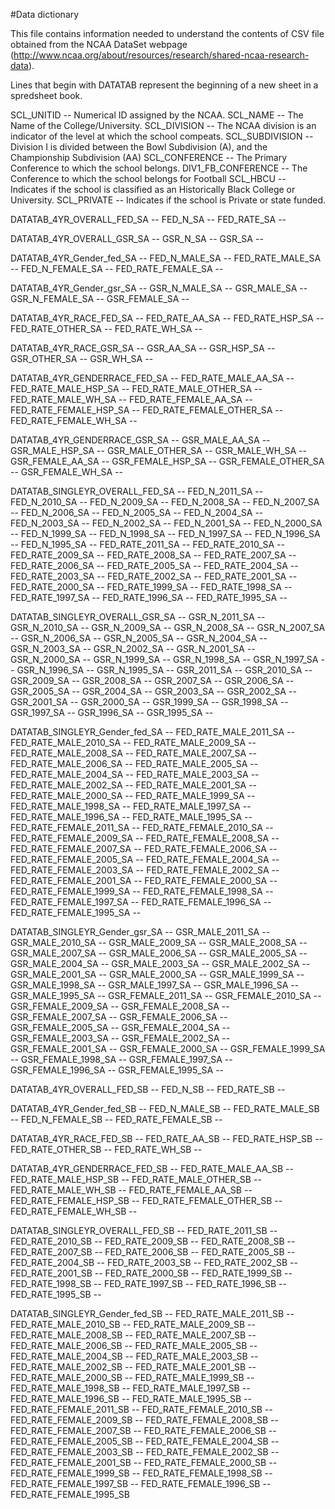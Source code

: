#Data dictionary

This file contains information needed to understand the contents of CSV file obtained from the NCAA DataSet webpage (http://www.ncaa.org/about/resources/research/shared-ncaa-research-data).

Lines that begin with 
DATATAB represent the beginning of a new sheet in a spredsheet book.

SCL_UNITID -- Numerical ID assigned by the NCAA. 
SCL_NAME -- The Name of the College/University. 
SCL_DIVISION -- The NCAA division is an indicator of the level at which the school compeats. 
SCL_SUBDIVISION -- Division I is divided between the Bowl Subdivision (A), and the Championship Subdivision (AA) 
SCL_CONFERENCE -- The Primary Conference to which the school belongs.
DIV1_FB_CONFERENCE -- The Conference to which the school belongs for Football
SCL_HBCU -- Indicates if the school is classified as an Historically Black College or University.
SCL_PRIVATE -- Indicates if the school is Private or state funded. 

DATATAB_4YR_OVERALL_FED_SA --
FED_N_SA --
FED_RATE_SA --

DATATAB_4YR_OVERALL_GSR_SA --
GSR_N_SA --
GSR_SA --

DATATAB_4YR_Gender_fed_SA --
FED_N_MALE_SA --
FED_RATE_MALE_SA --
FED_N_FEMALE_SA --
FED_RATE_FEMALE_SA --

DATATAB_4YR_Gender_gsr_SA --
GSR_N_MALE_SA --
GSR_MALE_SA --
GSR_N_FEMALE_SA --
GSR_FEMALE_SA --

DATATAB_4YR_RACE_FED_SA --
FED_RATE_AA_SA --
FED_RATE_HSP_SA --
FED_RATE_OTHER_SA --
FED_RATE_WH_SA --

DATATAB_4YR_RACE_GSR_SA --
GSR_AA_SA --
GSR_HSP_SA --
GSR_OTHER_SA --
GSR_WH_SA --

DATATAB_4YR_GENDERRACE_FED_SA --
FED_RATE_MALE_AA_SA --
FED_RATE_MALE_HSP_SA --
FED_RATE_MALE_OTHER_SA --
FED_RATE_MALE_WH_SA --
FED_RATE_FEMALE_AA_SA --
FED_RATE_FEMALE_HSP_SA --
FED_RATE_FEMALE_OTHER_SA --
FED_RATE_FEMALE_WH_SA --

DATATAB_4YR_GENDERRACE_GSR_SA --
GSR_MALE_AA_SA --
GSR_MALE_HSP_SA --
GSR_MALE_OTHER_SA --
GSR_MALE_WH_SA --
GSR_FEMALE_AA_SA --
GSR_FEMALE_HSP_SA --
GSR_FEMALE_OTHER_SA --
GSR_FEMALE_WH_SA --

DATATAB_SINGLEYR_OVERALL_FED_SA --
FED_N_2011_SA --
FED_N_2010_SA --
FED_N_2009_SA --
FED_N_2008_SA --
FED_N_2007_SA --
FED_N_2006_SA --
FED_N_2005_SA --
FED_N_2004_SA --
FED_N_2003_SA --
FED_N_2002_SA --
FED_N_2001_SA --
FED_N_2000_SA --
FED_N_1999_SA --
FED_N_1998_SA --
FED_N_1997_SA --
FED_N_1996_SA --
FED_N_1995_SA --
FED_RATE_2011_SA --
FED_RATE_2010_SA --
FED_RATE_2009_SA --
FED_RATE_2008_SA --
FED_RATE_2007_SA --
FED_RATE_2006_SA --
FED_RATE_2005_SA --
FED_RATE_2004_SA --
FED_RATE_2003_SA --
FED_RATE_2002_SA --
FED_RATE_2001_SA --
FED_RATE_2000_SA --
FED_RATE_1999_SA --
FED_RATE_1998_SA --
FED_RATE_1997_SA --
FED_RATE_1996_SA --
FED_RATE_1995_SA --

DATATAB_SINGLEYR_OVERALL_GSR_SA --
GSR_N_2011_SA --
GSR_N_2010_SA --
GSR_N_2009_SA --
GSR_N_2008_SA --
GSR_N_2007_SA --
GSR_N_2006_SA --
GSR_N_2005_SA --
GSR_N_2004_SA --
GSR_N_2003_SA --
GSR_N_2002_SA --
GSR_N_2001_SA --
GSR_N_2000_SA --
GSR_N_1999_SA --
GSR_N_1998_SA --
GSR_N_1997_SA --
GSR_N_1996_SA --
GSR_N_1995_SA --
GSR_2011_SA --
GSR_2010_SA --
GSR_2009_SA --
GSR_2008_SA --
GSR_2007_SA --
GSR_2006_SA --
GSR_2005_SA --
GSR_2004_SA --
GSR_2003_SA --
GSR_2002_SA --
GSR_2001_SA --
GSR_2000_SA --
GSR_1999_SA --
GSR_1998_SA --
GSR_1997_SA --
GSR_1996_SA --
GSR_1995_SA --

DATATAB_SINGLEYR_Gender_fed_SA --
FED_RATE_MALE_2011_SA --
FED_RATE_MALE_2010_SA --
FED_RATE_MALE_2009_SA --
FED_RATE_MALE_2008_SA --
FED_RATE_MALE_2007_SA --
FED_RATE_MALE_2006_SA --
FED_RATE_MALE_2005_SA --
FED_RATE_MALE_2004_SA --
FED_RATE_MALE_2003_SA --
FED_RATE_MALE_2002_SA --
FED_RATE_MALE_2001_SA --
FED_RATE_MALE_2000_SA --
FED_RATE_MALE_1999_SA --
FED_RATE_MALE_1998_SA --
FED_RATE_MALE_1997_SA --
FED_RATE_MALE_1996_SA --
FED_RATE_MALE_1995_SA --
FED_RATE_FEMALE_2011_SA --
FED_RATE_FEMALE_2010_SA --
FED_RATE_FEMALE_2009_SA --
FED_RATE_FEMALE_2008_SA --
FED_RATE_FEMALE_2007_SA --
FED_RATE_FEMALE_2006_SA --
FED_RATE_FEMALE_2005_SA --
FED_RATE_FEMALE_2004_SA --
FED_RATE_FEMALE_2003_SA --
FED_RATE_FEMALE_2002_SA --
FED_RATE_FEMALE_2001_SA --
FED_RATE_FEMALE_2000_SA --
FED_RATE_FEMALE_1999_SA --
FED_RATE_FEMALE_1998_SA --
FED_RATE_FEMALE_1997_SA --
FED_RATE_FEMALE_1996_SA --
FED_RATE_FEMALE_1995_SA --

DATATAB_SINGLEYR_Gender_gsr_SA --
GSR_MALE_2011_SA --
GSR_MALE_2010_SA --
GSR_MALE_2009_SA --
GSR_MALE_2008_SA --
GSR_MALE_2007_SA --
GSR_MALE_2006_SA --
GSR_MALE_2005_SA --
GSR_MALE_2004_SA --
GSR_MALE_2003_SA --
GSR_MALE_2002_SA --
GSR_MALE_2001_SA --
GSR_MALE_2000_SA --
GSR_MALE_1999_SA --
GSR_MALE_1998_SA --
GSR_MALE_1997_SA --
GSR_MALE_1996_SA --
GSR_MALE_1995_SA --
GSR_FEMALE_2011_SA --
GSR_FEMALE_2010_SA --
GSR_FEMALE_2009_SA --
GSR_FEMALE_2008_SA --
GSR_FEMALE_2007_SA --
GSR_FEMALE_2006_SA --
GSR_FEMALE_2005_SA --
GSR_FEMALE_2004_SA --
GSR_FEMALE_2003_SA --
GSR_FEMALE_2002_SA --
GSR_FEMALE_2001_SA --
GSR_FEMALE_2000_SA --
GSR_FEMALE_1999_SA --
GSR_FEMALE_1998_SA --
GSR_FEMALE_1997_SA --
GSR_FEMALE_1996_SA --
GSR_FEMALE_1995_SA --

DATATAB_4YR_OVERALL_FED_SB --
FED_N_SB --
FED_RATE_SB --

DATATAB_4YR_Gender_fed_SB --
FED_N_MALE_SB --
FED_RATE_MALE_SB --
FED_N_FEMALE_SB --
FED_RATE_FEMALE_SB --

DATATAB_4YR_RACE_FED_SB --
FED_RATE_AA_SB --
FED_RATE_HSP_SB --
FED_RATE_OTHER_SB --
FED_RATE_WH_SB --

DATATAB_4YR_GENDERRACE_FED_SB --
FED_RATE_MALE_AA_SB --
FED_RATE_MALE_HSP_SB --
FED_RATE_MALE_OTHER_SB --
FED_RATE_MALE_WH_SB --
FED_RATE_FEMALE_AA_SB --
FED_RATE_FEMALE_HSP_SB --
FED_RATE_FEMALE_OTHER_SB --
FED_RATE_FEMALE_WH_SB --

DATATAB_SINGLEYR_OVERALL_FED_SB --
FED_RATE_2011_SB --
FED_RATE_2010_SB --
FED_RATE_2009_SB --
FED_RATE_2008_SB --
FED_RATE_2007_SB --
FED_RATE_2006_SB --
FED_RATE_2005_SB --
FED_RATE_2004_SB --
FED_RATE_2003_SB --
FED_RATE_2002_SB --
FED_RATE_2001_SB --
FED_RATE_2000_SB --
FED_RATE_1999_SB --
FED_RATE_1998_SB --
FED_RATE_1997_SB --
FED_RATE_1996_SB --
FED_RATE_1995_SB --

DATATAB_SINGLEYR_Gender_fed_SB --
FED_RATE_MALE_2011_SB --
FED_RATE_MALE_2010_SB --
FED_RATE_MALE_2009_SB --
FED_RATE_MALE_2008_SB --
FED_RATE_MALE_2007_SB --
FED_RATE_MALE_2006_SB --
FED_RATE_MALE_2005_SB --
FED_RATE_MALE_2004_SB --
FED_RATE_MALE_2003_SB --
FED_RATE_MALE_2002_SB --
FED_RATE_MALE_2001_SB --
FED_RATE_MALE_2000_SB --
FED_RATE_MALE_1999_SB --
FED_RATE_MALE_1998_SB --
FED_RATE_MALE_1997_SB --
FED_RATE_MALE_1996_SB --
FED_RATE_MALE_1995_SB --
FED_RATE_FEMALE_2011_SB --
FED_RATE_FEMALE_2010_SB --
FED_RATE_FEMALE_2009_SB --
FED_RATE_FEMALE_2008_SB --
FED_RATE_FEMALE_2007_SB --
FED_RATE_FEMALE_2006_SB --
FED_RATE_FEMALE_2005_SB --
FED_RATE_FEMALE_2004_SB --
FED_RATE_FEMALE_2003_SB --
FED_RATE_FEMALE_2002_SB --
FED_RATE_FEMALE_2001_SB --
FED_RATE_FEMALE_2000_SB --
FED_RATE_FEMALE_1999_SB --
FED_RATE_FEMALE_1998_SB --
FED_RATE_FEMALE_1997_SB --
FED_RATE_FEMALE_1996_SB --
FED_RATE_FEMALE_1995_SB